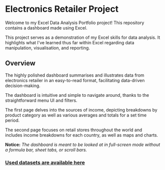 # Electronics Retailer Project

Welcome to my Excel Data Analysis Portfolio project! This repository contains a dashboard made using Excel.

This project serves as a demonstration of my Excel skills for data analysis. It highlights what I've learned thus far within Excel regarding data manipulation, visualisation, and reporting.

## Overview

The highly polished dashboard summarises and illustrates data from electronics retailer in an easy-to-read format, facilitating data-driven decision-making.

The dashboard is intuitive and simple to navigate around, thanks to the straightforward menu UI and filters.

The first page delves into the sources of income, depicting breakdowns by product category as well as various averages and totals for a set time period.

The second page focuses on retail stores throughout the world and includes income breakdowns for each country, as well as maps and charts.

**Notice:** *The dashboard is meant to be looked at in full-screen mode without a formula bar, sheet tabs, or scroll bars.*

### [Used datasets are available here](https://mavenanalytics.io/data-playground)

